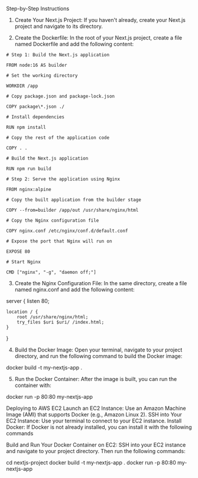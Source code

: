 Step-by-Step Instructions

1. Create Your Next.js Project: If you haven't already, create your Next.js project and navigate to its directory.

2. Create the Dockerfile: In the root of your Next.js project, create a file named Dockerfile and add the following content:
```
# Step 1: Build the Next.js application

FROM node:16 AS builder

# Set the working directory

WORKDIR /app

# Copy package.json and package-lock.json

COPY package\*.json ./

# Install dependencies

RUN npm install

# Copy the rest of the application code

COPY . .

# Build the Next.js application

RUN npm run build

# Step 2: Serve the application using Nginx

FROM nginx:alpine

# Copy the built application from the builder stage

COPY --from=builder /app/out /usr/share/nginx/html

# Copy the Nginx configuration file

COPY nginx.conf /etc/nginx/conf.d/default.conf

# Expose the port that Nginx will run on

EXPOSE 80

# Start Nginx

CMD ["nginx", "-g", "daemon off;"]
```

3. Create the Nginx Configuration File: In the same directory, create a file named nginx.conf and add the following content:

server {
listen 80;

    location / {
        root /usr/share/nginx/html;
        try_files $uri $uri/ /index.html;
    }

}

4. Build the Docker Image: Open your terminal, navigate to your project directory, and run the following command to build the Docker image:

docker build -t my-nextjs-app .

5. Run the Docker Container: After the image is built, you can run the container with:

docker run -p 80:80 my-nextjs-app

Deploying to AWS EC2
Launch an EC2 Instance: Use an Amazon Machine Image (AMI) that supports Docker (e.g., Amazon Linux 2).
SSH into Your EC2 Instance: Use your terminal to connect to your EC2 instance.
Install Docker: If Docker is not already installed, you can install it with the following commands

Build and Run Your Docker Container on EC2: SSH into your EC2 instance and navigate to your project directory. Then run the following commands:

cd nextjs-project
docker build -t my-nextjs-app .
docker run -p 80:80 my-nextjs-app
